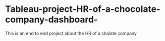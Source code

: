 # Tableau-project-HR-of-a-chocolate-company-dashboard-
This is an end to end project about the HR of a cholate company
